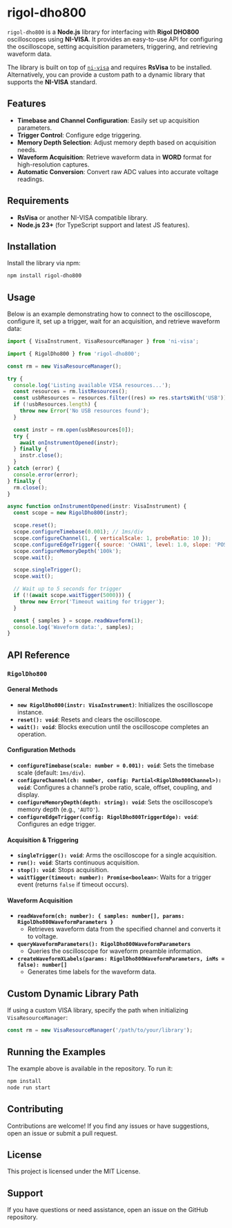 # rigol-dho800

`rigol-dho800` is a **Node.js** library for interfacing with **Rigol DHO800** oscilloscopes using **NI-VISA**. It provides an easy-to-use API for configuring the oscilloscope, setting acquisition parameters, triggering, and retrieving waveform data.

The library is built on top of [`ni-visa`](https://www.npmjs.com/package/ni-visa) and requires **RsVisa** to be installed. Alternatively, you can provide a custom path to a dynamic library that supports the **NI-VISA** standard.

## Features

- **Timebase and Channel Configuration**: Easily set up acquisition parameters.
- **Trigger Control**: Configure edge triggering.
- **Memory Depth Selection**: Adjust memory depth based on acquisition needs.
- **Waveform Acquisition**: Retrieve waveform data in **WORD** format for high-resolution captures.
- **Automatic Conversion**: Convert raw ADC values into accurate voltage readings.

## Requirements

- **RsVisa** or another NI-VISA compatible library.
- **Node.js 23+** (for TypeScript support and latest JS features).

## Installation

Install the library via npm:

```bash
npm install rigol-dho800
```

## Usage

Below is an example demonstrating how to connect to the oscilloscope, configure it, set up a trigger, wait for an acquisition, and retrieve waveform data:

```javascript
import { VisaInstrument, VisaResourceManager } from 'ni-visa';

import { RigolDho800 } from 'rigol-dho800';

const rm = new VisaResourceManager();

try {
  console.log('Listing available VISA resources...');
  const resources = rm.listResources();
  const usbResources = resources.filter((res) => res.startsWith('USB'));
  if (!usbResources.length) {
    throw new Error('No USB resources found');
  }

  const instr = rm.open(usbResources[0]);
  try {
    await onInstrumentOpened(instr);
  } finally {
    instr.close();
  }
} catch (error) {
  console.error(error);
} finally {
  rm.close();
}

async function onInstrumentOpened(instr: VisaInstrument) {
  const scope = new RigolDho800(instr);

  scope.reset();
  scope.configureTimebase(0.001); // 1ms/div
  scope.configureChannel(1, { verticalScale: 1, probeRatio: 10 });
  scope.configureEdgeTrigger({ source: 'CHAN1', level: 1.0, slope: 'POS' });
  scope.configureMemoryDepth('100k');
  scope.wait();

  scope.singleTrigger();
  scope.wait();

  // Wait up to 5 seconds for trigger
  if (!(await scope.waitTigger(5000))) {
    throw new Error('Timeout waiting for trigger');
  }

  const { samples } = scope.readWaveform(1);
  console.log('Waveform data:', samples);
}
```

## API Reference

### `RigolDho800`

#### **General Methods**

- **`new RigolDho800(instr: VisaInstrument)`**: Initializes the oscilloscope instance.
- **`reset(): void`**: Resets and clears the oscilloscope.
- **`wait(): void`**: Blocks execution until the oscilloscope completes an operation.

#### **Configuration Methods**

- **`configureTimebase(scale: number = 0.001): void`**: Sets the timebase scale (default: `1ms/div`).
- **`configureChannel(ch: number, config: Partial<RigolDho800Channel>): void`**: Configures a channel’s probe ratio, scale, offset, coupling, and display.
- **`configureMemoryDepth(depth: string): void`**: Sets the oscilloscope’s memory depth (e.g., `'AUTO'`).
- **`configureEdgeTrigger(config: RigolDho800TriggerEdge): void`**: Configures an edge trigger.

#### **Acquisition & Triggering**

- **`singleTrigger(): void`**: Arms the oscilloscope for a single acquisition.
- **`run(): void`**: Starts continuous acquisition.
- **`stop(): void`**: Stops acquisition.
- **`waitTigger(timeout: number): Promise<boolean>`**: Waits for a trigger event (returns `false` if timeout occurs).

#### **Waveform Acquisition**

- **`readWaveform(ch: number): { samples: number[], params: RigolDho800WaveformParameters }`**
  - Retrieves waveform data from the specified channel and converts it to voltage.
- **`queryWaveformParameters(): RigolDho800WaveformParameters`**
  - Queries the oscilloscope for waveform preamble information.
- **`createWaveformXLabels(params: RigolDho800WaveformParameters, inMs = false): number[]`**
  - Generates time labels for the waveform data.

## Custom Dynamic Library Path

If using a custom VISA library, specify the path when initializing `VisaResourceManager`:

```javascript
const rm = new VisaResourceManager('/path/to/your/library');
```

## Running the Examples

The example above is available in the repository. To run it:

```bash
npm install
node run start
```

## Contributing

Contributions are welcome! If you find any issues or have suggestions, open an issue or submit a pull request.

## License

This project is licensed under the MIT License.

## Support

If you have questions or need assistance, open an issue on the GitHub repository.
